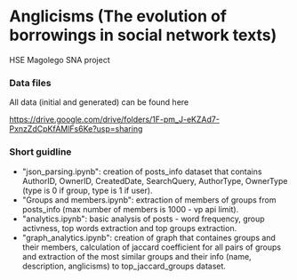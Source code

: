 # Anglicisms (The evolution of borrowings in social network texts)
HSE Magolego SNA project

### Data files
All data (initial and generated) can be found here 

https://drive.google.com/drive/folders/1F-pm_J-eKZAd7-PxnzZdCpKfAMlFs6Ke?usp=sharing

### Short guidline

* "json_parsing.ipynb": creation of posts_info dataset that contains AuthorID, OwnerID, CreatedDate, SearchQuery, AuthorType, OwnerType (type is 0 if group, type is 1 if user).
* "Groups and members.ipynb": extraction of members of groups from posts_info (max number of members is 1000 - vp api limit). 
* "analytics.ipynb": basic analysis of posts - word frequency, group activness, top words extraction and top groups extraction.
* "graph_analytics.ipynb": creation of graph that containes groups and their members, calculation of jaccard coefficient for all pairs of groups and extraction of the most similar groups and their info (name, description, anglicisms) to top_jaccard_groups dataset.


